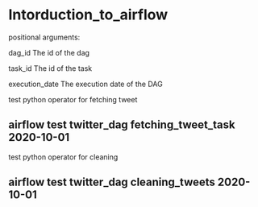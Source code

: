 # Intorduction_to_airflow


 positional arguments:

  dag_id                The id of the dag

  task_id               The id of the task

  execution_date        The execution date of the DAG
  
  
  test python operator for fetching tweet
  
  ## airflow test twitter_dag fetching_tweet_task 2020-10-01
  
  
  test python operator for cleaning
  
  ## airflow test twitter_dag cleaning_tweets 2020-10-01


